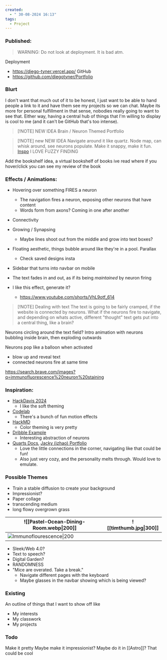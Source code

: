 ```yaml
---
created:
  - " 30-08-2024 16:13"
tags:
  - Project
---
```


### Published:
> WARNING: Do not look at deployment. It is bad atm.

Deployment 
- https://diego-tyner.vercel.app/
GitHub
- https://github.com/diegotyner/Portfolio



### Blurt
I don't want that much out of it to be honest, I just want to be able to hand people a link to it and have them see my projects so we can chat. Maybe its more for personal fulfillment in that sense, nobodies really going to want to see that.  Either way, having a central hub of things that I'm willing to display is cool to me (and it can't be GitHub that's too intense).



> [!NOTE] NEW IDEA
> Brain / Neuron Themed Portfolio


> [!NOTE] new NEW IDEA
> Navigate around it like quartz. Node map, can whisk around, see neurons populate. Make it snappy, make it fun.
> [Inspo](https://quartz.jzhao.xyz/)
> I LOVE FUZZY FINDING


Add the bookshelf idea, a virtual bookshelf of books ive read where if you hover/click you can see my review of the book

### Effects / Animations:
- Hovering over something FIRES a neuron
	- The navigation fires a neuron, exposing other neurons that have content
	- Words form from axons? Coming in one after another
- Connectivity
- Growing / Synapsing
	- Maybe lines shoot out from the middle and grow into text boxes?
- Floating aesthetic, things bubble around like they're in a pool. Parallax 
	- Check saved designs insta 

- Sidebar that turns into navbar on mobile

- The text fades in and out, as if its being *maintained* by neuron firing

- I like this effect, generate it?
	- https://www.youtube.com/shorts/VhL9otf_614

> [!NOTE] Dealing with text
> The text is going to be fairly cramped, if the website is connected by neurons. 
> 	What if the neurons fire to navigate, and depending on whats active, different "thought" text gets put into a central thing, like a brain?

Neurons circling around the text field?
Intro animation with neurons bubbling inside brain, then exploding outwards

Neurons pop like a balloon when activated
- blow up and reveal text
- connected neurons fire at same time

https://search.brave.com/images?q=immunofluorescence%20neuron%20staining

### Inspiration:
- [HackDavis 2024](https://hackdavis.io)
	- I like the soft theming
- [Codelab](https://www.codelabdavis.com/)
	- There's a bunch of fun motion effects
- [HackMD](https://hackmd.io/?utm_source=view-page&utm_medium=logo-nav)
	- Color theming is very pretty
- [Dribble Example](https://dribbble.com/shots/23603435-Tech-Logo-From-Portfolio)
	- Interesting abstraction of neurons
- [Quarts Docs](https://quartz.jzhao.xyz/), [Jacky (jzhao) Portfolio](https://jzhao.xyz/)
	- Love the little connections in the corner, navigating like that could be fun!
	- Also just very cozy, and the personality melts through. Would love to emulate.

### Possible Themes
- Train a stable diffusion to create your background
- Impressionist?
- Paper collage
- transcending medium 
- long flowy overgrown grass

| ![[Pastel-Ocean-Dining-Room.webp\|200]]                                                                                                                                                                                                                     | ![[timthumb.jpg\|300]] |
| ----------------------------------------------------------------------------------------------------------------------------------------------------------------------------------------------------------------------------------------------------------- | ---------------------- |
| ![Immunoflourescence\|200](https://imgs.search.brave.com/PFhMutDp1K2_q5F-Y2ATutDlthdZK_P_VOsoXI6kCw4/rs:fit:860:0:0:0/g:ce/aHR0cHM6Ly93d3cu/Zmx1aWdlbnQuY29t/L3dwLWNvbnRlbnQv/dXBsb2Fkcy8yMDIz/LzEwL2ltbXVub2Zs/dW9yZXNjZW5jZS1v/Zi1uZXVyb24tY2Vs/bHMucG5n) |                        |


- Sleek/Web 4.0?
- Text to speech?
- Digital Garden?
- RANDOMNESS
- "Mice are overated. Take a break."
	- Navigate different pages with the keyboard 
	- Maybe glasses in the navbar showing which is being viewed?


### Existing
An outline of things that I want to show off like
- My interests
- My classwork
- My projects



### Todo
Make it pretty
Maybe make it impressionist?
Maybe do it in [[Astro]]? That could be cool
